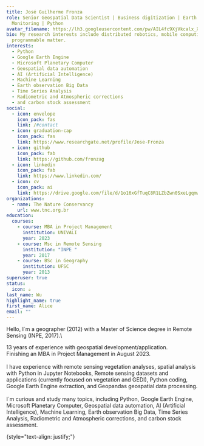 ```yaml
---
title: José Guilherme Fronza
role: Senior Geospatial Data Scientist | Business digitization | Earth
  Monitoring | Python
avatar_filename: https://lh3.googleusercontent.com/pw/AIL4fc9XjVkcalx_XM8-OscG51P0F9vS7C9wegGIseiEjFd6zZJc9Q-KwVwqjYTBc-dnI0jxvV00AtxbtXe1Jm6hzf-D1SjEC5wV7C2PK6Yj0uqA2eib5B6qBxRhltrTtYtXGAXiz5Qcrgg1p0WV-Wy2Dw3co1rZA5ztvW_kGyVkik98VxIc_bN4ea-tKHDEg4TC-ZvwKLtn3Kx85gEY1rFML84cXQbxm2hMu73fQ61ba04XwEC4XxwlnlLf3rUgUWwZOwsqXJrxBL4QidEa57J7Uq-Ls-BUpzrCWokjHmvMYYHf-VZUrQYrwh0rx3Mrif-p3CkJsN-vjVzanZ8i1IinG2E1K0O4LdMBpRGipctg1AWTL3hPGHamdx0bzXhT_lJIdd2n0pEowtykObXqE1MTCwbk07Ovy3iDB0fdRIGyOAjdjLfkiCOm2SBu06Mip1l_eBYnLEGSx8TmWRhPDz8CREsYufEnEEGT_VMw6XTOY1K787rlTrWXN5TuBjMNR_ko9TM4tjIMPM8RKPC1-JtCka3NaYqZnrnn9XOJ_DznQmW07nTG1Yk88dNMUEsRkC1Td8NdimgOK9CRCWjBQVOnY9vISL50x-0Ius1KWxxsND9zP3NBPy8fqmRWz4gr6sy2yTgQWAua6cpDfMDFcqg-u70JdGtI6cCew5mu56fG1WrrQdNVkHQMfayS2G_NZ6hcHKRte2Vj0cA7_ulH9cWFcVIDa7qo6q85uHD1UCLlCI5ZFLXEELAR8eY8U08GbQI3bc36q33EysFawf_8JOVub5SxtHChMEcMGlp3F1PrAEECEDcPIyV0QUb66lp2qlT9awnLHe_2DhiYK1tp09IVQOegaaCzLbeVjdfPe9qxCFpd9krdqRQoqbMUUnkr6W7ZV2lNOX52zY2mXgHhdsBXGhVRWTg=w670-h893-s-no?authuser=0
bio: My research interests include distributed robotics, mobile computing and
  programmable matter.
interests:
  - Python
  - Google Earth Engine
  - Microsoft Planetary Computer
  - Geospatial data automation
  - AI (Artificial Intelligence)
  - Machine Learning
  - Earth observation Big Data
  - Time Series Analysis
  - Radiometric and Atmospheric corrections
  - and carbon stock assessment
social:
  - icon: envelope
    icon_pack: fas
    link: /#contact
  - icon: graduation-cap
    icon_pack: fas
    link: https://www.researchgate.net/profile/Jose-Fronza
  - icon: github
    icon_pack: fab
    link: https://github.com/fronzag
  - icon: linkedin
    icon_pack: fab
    link: https://www.linkedin.com/
  - icon: cv
    icon_pack: ai
    link: https://drive.google.com/file/d/1o16xGfTuqC8R1LZbZwn0SxeLgqmwaECT/view?usp=drive_link
organizations:
  - name: The Nature Conservancy
    url: www.tnc.org.br
education:
  courses:
    - course: MBA in Project Management
      institution: UNIVALI
      year: 2023
    - course: Msc in Remote Sensing
      institution: "INPE "
      year: 2017
    - course: BSc in Geography
      institution: UFSC
      year: 2013
superuser: true
status:
  icon: ☕️
last_name: Wu
highlight_name: true
first_name: Alice
email: ""
---
```

<!--StartFragment-->

Hello, I`m a geographer (2012) with a Master of Science degree in Remote Sensing (INPE, 2017).\

13 years of experience with geospatial development/application.\
Finishing an MBA in Project Management in August 2023.\
\
I have experience with remote sensing vegetation analyses, spatial analysis with Python in Jupyter Notebooks, Remote sensing datasets and applications (currently focused on vegetation and GEDI), Python coding, Google Earth Engine extraction, and Geopandas geospatial data processing.\
\
I`m curious and study many topics, including Python, Google Earth Engine, Microsoft Planetary Computer, Geospatial data automation, AI (Artificial Intelligence), Machine Learning, Earth observation Big Data, Time Series Analysis, Radiometric and Atmospheric corrections, and carbon stock assessment.

<!--EndFragment-->

{style="text-align: justify;"}
